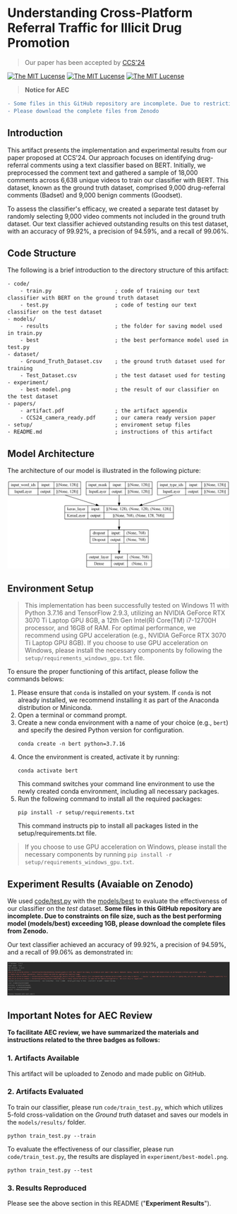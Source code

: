 # Understanding Cross-Platform Referral Traffic for Illicit Drug Promotion
> Our paper has been accepted by [CCS'24](https://www.sigsac.org/ccs/CCS2024/)

<a href="https://opensource.org/license/mit"><img src="https://img.shields.io/badge/license-MIT-yello" alt="The MIT Lucense"/></a>
<a href="https://opensource.org/license/mit"><img src="https://img.shields.io/badge/CCS'24-paper-yello" alt="The MIT Lucense"/></a>
<a href="https://opensource.org/license/mit"><img src="https://img.shields.io/badge/dataset-released-blue" alt="The MIT Lucense"/></a>

> **Notice for AEC**
```diff
- Some files in this GitHub repository are incomplete. Due to restrictions on large files, for example, the size of the best performance model (`model/best`) exceeds 1GB.;
- Please download the complete files from Zenodo
```

## Introduction

This artifact presents the implementation and experimental results from our paper proposed at CCS'24. Our approach focuses on identifying drug-referral comments using a text classifier based on BERT. Initially, we preprocessed the comment text and gathered a sample of 18,000 comments across 6,638 unique videos to train our classifier with BERT. This dataset, known as the ground truth dataset, comprised 9,000 drug-referral comments (Badset) and 9,000 benign comments (Goodset).

To assess the classifier's efficacy, we created a separate test dataset by randomly selecting 9,000 video comments not included in the ground truth dataset. Our text classifier achieved outstanding results on this test dataset, with an accuracy of 99.92%, a precision of 94.59%, and a recall of 99.06%.

## Code Structure

The following is a brief introduction to the directory structure of this artifact:

```
- code/
    - train.py                    ; code of training our text classifier with BERT on the ground truth dataset
    - test.py                     ; code of testing our text classifier on the test dataset
- models/
    - results                     ; the folder for saving model used in train.py
    - best                        ; the best performance model used in test.py
- dataset/
    - Ground_Truth_Dataset.csv    ; the ground truth dataset used for training
    - Test_Dataset.csv            ; the test dataset used for testing
- experiment/
    - best-model.png              ; the result of our classifier on the test dataset
- papers/
    - artifact.pdf                ; the artifact appendix
    - CCS24_camera_ready.pdf      ; our camera ready version paper
- setup/                          ; enviroment setup files
- README.md                       ; instructions of this artifact
```
## Model Architecture 

The architecture of our model is illustrated in the following picture:

![image](https://github.com/demo123attack/Artifact-CCS24/blob/main/models/model.png)

## Environment Setup
> This implementation has been successfully tested on Windows 11 with Python 3.7.16 and TensorFlow 2.9.3, utilizing an NVIDIA GeForce RTX 3070 Ti Laptop GPU 8GB, a 12th Gen Intel(R) Core(TM) i7-12700H processor, and 16GB of RAM. For optimal performance, we recommend using GPU acceleration (e.g., NVIDIA GeForce RTX 3070 Ti Laptop GPU 8GB). If you choose to use GPU acceleration on Windows, please install the necessary components by following the `setup/requirements_windows_gpu.txt` file.

To ensure the proper functioning of this artifact, please follow the commands belows:
1. Please ensure that `conda` is installed on your system. If `conda` is not already installed, we recommend installing it as part of the Anaconda distribution or Miniconda.
2. Open a terminal or command prompt.
3. Create a new conda environment with a name of your choice (e.g., `bert`) and specify the desired Python version for configuration.
   ```
   conda create -n bert python=3.7.16
   ```
4. Once the environment is created, activate it by running:
   ```
   conda activate bert
   ```
   This command switches your command line environment to use the newly created conda environment, including all necessary packages.
5. Run the following command to install all the required packages:
   ```
   pip install -r setup/requirements.txt
   ```
   This command instructs pip to install all packages listed in the setup/requirements.txt file.
> If you choose to use GPU acceleration on Windows, please install the necessary components by running `pip install -r setup/requirements_windows_gpu.txt`.

## Experiment Results (Avaiable on Zenodo)

We used [code/test.py](https://github.com/demo123attack/Artifact-CCS24/blob/main/code/test.py) with the [models/best](https://github.com/demo123attack/Artifact-CCS24/blob/main/models/best/README.md) to evaluate the effectiveness of our classifier on the *test* dataset. **Some files in this GitHub repository are incomplete. Due to constraints on file size, such as the best performing model (models/best) exceeding 1GB, please download the complete files from Zenodo.**

Our text classifier achieved an accuracy of 99.92%, a precision of 94.59%, and a recall of 99.06% as demonstrated in:

![image](https://github.com/demo123attack/Artifact-CCS24/blob/main/experiment/best-model.png)


## Important Notes for AEC Review

**To facilitate AEC review, we have summarized the materials and instructions related to the three badges as follows:**

### 1. Artifacts Available

This artifact will be uploaded to Zenodo and made public on GitHub.

### 2. Artifacts Evaluated

To train our classifier, please run `code/train_test.py`, which which utilizes 5-fold cross-validation on the *Ground truth* dataset and saves our models in the `models/results/` folder. 
```
python train_test.py --train
```

To evaluate the effectiveness of our classifier, please run `code/train_test.py`, the results are displayed in `experiment/best-model.png`.
```
python train_test.py --test
```

### 3. Results Reproduced

Please see the above section in this README ("**Experiment Results**").
